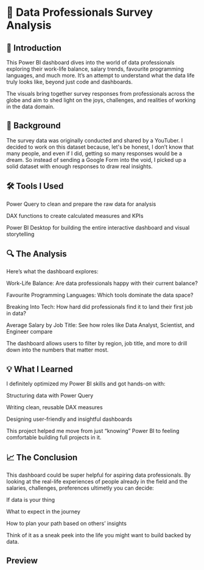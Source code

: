 # 💼 Data Professionals Survey Analysis

## 📌 Introduction
This Power BI dashboard dives into the world of data professionals exploring their work-life balance, salary trends, favourite programming languages, and much more. It’s an attempt to understand what the data life truly looks like, beyond just code and dashboards.

The visuals bring together survey responses from professionals across the globe and aim to shed light on the joys, challenges, and realities of working in the data domain.

## 🎯 Background
The survey data was originally conducted and shared by a YouTuber. I decided to work on this dataset because, let's be honest, I don’t know that many people, and even if I did, getting so many responses would be a dream. So instead of sending a Google Form into the void, I picked up a solid dataset with enough responses to draw real insights.

## 🛠️ Tools I Used
Power Query to clean and prepare the raw data for analysis

DAX functions to create calculated measures and KPIs

Power BI Desktop for building the entire interactive dashboard and visual storytelling

## 🔍 The Analysis
Here’s what the dashboard explores:

Work-Life Balance: Are data professionals happy with their current balance?

Favourite Programming Languages: Which tools dominate the data space?

Breaking Into Tech: How hard did professionals find it to land their first job in data?

Average Salary by Job Title: See how roles like Data Analyst, Scientist, and Engineer compare

The dashboard allows users to filter by region, job title, and more to drill down into the numbers that matter most.

## 💡 What I Learned
I definitely optimized my Power BI skills and got hands-on with:

Structuring data with Power Query

Writing clean, reusable DAX measures

Designing user-friendly and insightful dashboards

This project helped me move from just “knowing” Power BI to feeling comfortable building full projects in it.

## 📈 The Conclusion
This dashboard could be super helpful for aspiring data professionals. By looking at the real-life experiences of people already in the field and the salaries, challenges, preferences ultimetly you can decide:

If data is your thing

What to expect in the journey

How to plan your path based on others’ insights

Think of it as a sneak peek into the life you might want to build backed by data.

## Preview
